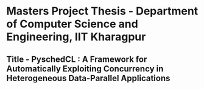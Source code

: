 #                                   Masters Project Thesis - Department of Computer Science and Engineering, IIT Kharagpur 

##                 Title - PyschedCL : A Framework for Automatically Exploiting Concurrency in Heterogeneous Data-Parallel Applications


